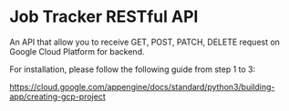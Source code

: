 # Job Tracker RESTful API

An API that allow you to receive GET, POST, PATCH, DELETE request on Google Cloud Platform for backend.

For installation, please follow the following guide from step 1 to 3:

https://cloud.google.com/appengine/docs/standard/python3/building-app/creating-gcp-project
